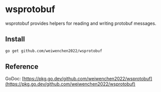 # wsprotobuf

wsprotobuf provides helpers for reading and writing protobuf messages.

## Install

```sh
go get github.com/weiwenchen2022/wsprotobuf
```

## Reference

GoDoc: [https://pkg.go.dev/github.com/weiwenchen2022/wsprotobuf](https://pkg.go.dev/github.com/weiwenchen2022/wsprotobuf)
